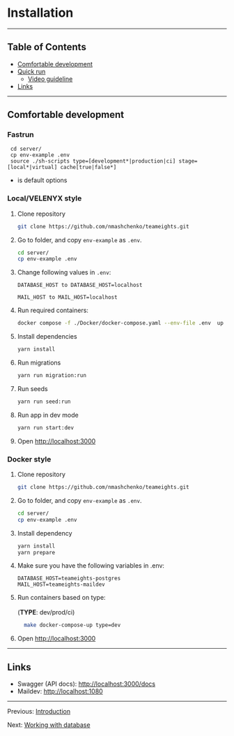 # Installation

---

## Table of Contents <!-- omit in toc -->

- [Comfortable development](#comfortable-development)
- [Quick run](#quick-run)
  - [Video guideline](#video-guideline)
- [Links](#links)

---

## Comfortable development

### Fastrun
   ```
    cd server/
    cp env-example .env
    source ./sh-scripts type=[development*|production|ci] stage=[local*|virtual] cache[true|false*]
   ```
* is default options

### Local/VELENYX style
1. Clone repository

   ```bash
   git clone https://github.com/nmashchenko/teameights.git
   ```

2. Go to folder, and copy `env-example` as `.env`.

   ```bash
   cd server/
   cp env-example .env
   ```

3. Change following values in `.env`:
    ```
    DATABASE_HOST to DATABASE_HOST=localhost
    
    MAIL_HOST to MAIL_HOST=localhost
    ```

4. Run required containers:
   ```bash
   docker compose -f ./Docker/docker-compose.yaml --env-file .env  up -d db-prepare postgres maildev
   ```

5. Install dependencies

   ```bash
   yarn install
   ```

6. Run migrations

   ```bash
   yarn run migration:run
   ```

7. Run seeds

   ```bash
   yarn run seed:run
   ```

8. Run app in dev mode

   ```bash
   yarn run start:dev
   ```

9. Open <http://localhost:3000>

### Docker style
1. Clone repository

   ```bash
   git clone https://github.com/nmashchenko/teameights.git
   ```

2. Go to folder, and copy `env-example` as `.env`.

   ```bash
   cd server/
   cp env-example .env
   ```
3. Install dependency
   ```bash
   yarn install
   yarn prepare
   ```
   
4. Make sure you have the following variables in .env:
    ```
    DATABASE_HOST=teameights-postgres
    MAIL_HOST=teameights-maildev
    ```

5. Run containers based on type: <br>
    <br>
    (**TYPE**: dev/prod/ci)
    ```bash
      make docker-compose-up type=dev
      ```

6. Open <http://localhost:3000>

---

## Links

- Swagger (API docs): <http://localhost:3000/docs>
- Maildev: <http://localhost:1080>

---

Previous: [Introduction](introduction.md)

Next: [Working with database](database.md)
